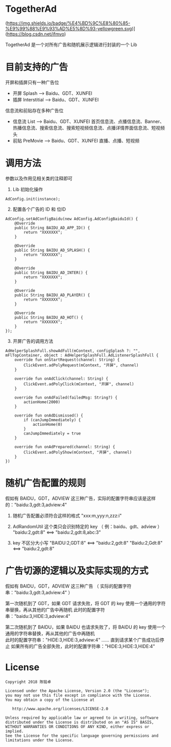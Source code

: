 # TogetherAd 
(https://img.shields.io/badge/%E4%BD%9C%E8%80%85-%E9%99%88%E9%93%AD%E5%8D%93-yellowgreen.svg)](https://blog.csdn.net/ifmvo)

TogetherAd 是一个对所有广告和随机展示逻辑进行封装的一个 Lib

# 目前支持的广告

开屏和插屏只有一种广告位
- 开屏 Splash --> Baidu、GDT、XUNFEI
- 插屏 Interstitial --> Baidu、GDT、XUNFEI

信息流和前贴存在多种广告位
- 信息流 List --> Baidu、GDT、XUNFEI
首页信息流、点播信息流、Banner、热播信息流、搜索信息流、搜索短视频信息流、点播详情界面信息流、短视频头
- 前贴 PreMovie --> Baidu、GDT、XUNFEI
直播、点播、短视频

# 调用方法
参数以及作用见相关类的注释即可

1. Lib 初始化操作
```
AdConfig.init(instance);
```

2. 配置各个广告的 ID 和 位ID
```
AdConfig.setAdConfigBaidu(new AdConfig.AdConfigBaiduId() {
    @Override
    public String BAIDU_AD_APP_ID() {
        return "XXXXXXX";
    }

    @Override
    public String BAIDU_AD_SPLASH() {
        return "XXXXXXX";
    }

    @Override
    public String BAIDU_AD_INTER() {
        return "XXXXXXX";
    }

    @Override
    public String BAIDU_AD_PLAYER() {
        return "XXXXXXX";
    }

    @Override
    public String BAIDU_AD_HOT() {
        return "XXXXXXX";
    }
});
```

3. 开屏广告的调用方法
```
AdHelperSplashFull.showAdFull(mContext, configSplash ?: "", mFlTopContainer, object : AdHelperSplashFull.AdListenerSplashFull {
    override fun onStartRequest(channel: String) {
        ClickEvent.adPolyRequest(mContext, "开屏", channel)
    }

    override fun onAdClick(channel: String) {
        ClickEvent.adPolyClick(mContext, "开屏", channel)
    }

    override fun onAdFailed(failedMsg: String?) {
        actionHome(2000)
    }

    override fun onAdDismissed() {
        if (canJumpImmediately) {
            actionHome(0)
        }
        canJumpImmediately = true
    }

    override fun onAdPrepared(channel: String) {
        ClickEvent.adPolyShow(mContext, "开屏", channel)
    }
})
```

# 随机广告配置的规则
假如有 BAIDU，GDT，ADVIEW 这三种广告，实际的配置字符串应该是这样的："baidu:3,gdt:3,adview:4" 

1. 随机广告配置必须符合这样的格式
"xxx:m,yyy:n,zzz:i"

2. AdRandomUtil 这个类只会识别特定的 key （ 例：baidu、gdt、adview ）
"baidu:2,gdt:8" <==>  "baidu:2,gdt:8,abc:3"

3. key 不区分大小写
"BAIDU:2,GDT:8" <==>  "baidu:2,gdt:8"
"Baidu:2,Gdt:8" <==>  "baidu:2,gdt:8"

# 广告切源的逻辑以及实际实现的方式
假如有 BAIDU，GDT，ADVIEW 这三种广告 （ 实际的配置字符串："baidu:3,gdt:3,adview:4" ） 

第一次随机到了 GDT，如果 GDT 请求失败，将 GDT 的 key 使用一个通用的字符串替换，再从其他的广告中再随机 
此时的配置字符串："baidu:3,HIDE:3,adview:4"

第二次随机到了 BAIDU，如果 BAIDU 也请求失败了，将 BAIDU 的 key 使用一个通用的字符串替换，再从其他的广告中再随机  
此时的配置字符串："HIDE:3,HIDE:3,adview:4"
......
直到请求某个广告成功后停止 
如果所有的广告全部失败，此时的配置字符串："HIDE:3,HIDE:3,HIDE:4"

# License
```
Copyright 2018 陈铭卓

Licensed under the Apache License, Version 2.0 (the "License");
you may not use this file except in compliance with the License.
You may obtain a copy of the License at

   http://www.apache.org/licenses/LICENSE-2.0

Unless required by applicable law or agreed to in writing, software
distributed under the License is distributed on an "AS IS" BASIS,
WITHOUT WARRANTIES OR CONDITIONS OF ANY KIND, either express or implied.
See the License for the specific language governing permissions and
limitations under the License.
```
